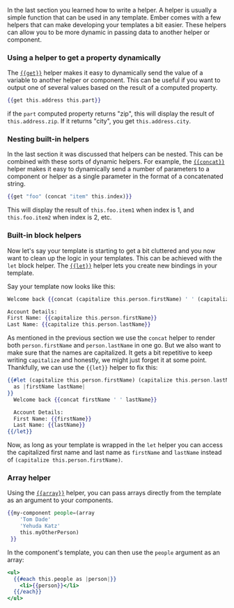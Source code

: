 In the last section you learned how to write a helper.
A helper is usually a simple function that can be used in any template.
Ember comes with a few helpers that can make developing your templates a bit easier.
These helpers can allow you to be more dynamic in passing data to another helper or component.

### Using a helper to get a property dynamically

The [`{{get}}`](https://www.emberjs.com/api/ember/release/classes/Ember.Templates.helpers/methods/get?anchor=get) helper
makes it easy to dynamically send the value of a variable to another helper or component.
This can be useful if you want to output one of several values based on the result of a computed property.

```handlebars
{{get this.address this.part}}
```

if the `part` computed property returns "zip", this will display the result of `this.address.zip`.
If it returns "city", you get `this.address.city`.

### Nesting built-in helpers

In the last section it was discussed that helpers can be nested.
This can be combined with these sorts of dynamic helpers.
For example, the [`{{concat}}`](https://www.emberjs.com/api/ember/release/classes/Ember.Templates.helpers/methods/concat?anchor=concat)
helper makes it easy to dynamically send a number of parameters to a component or helper as a single parameter in the
format of a concatenated string.

```handlebars
{{get "foo" (concat "item" this.index)}}
```

This will display the result of `this.foo.item1` when index is 1, and `this.foo.item2` when index is 2, etc.

### Built-in block helpers

Now let's say your template is starting to get a bit cluttered and you now want to clean up the logic in your templates.
This can be achieved with the `let` block helper.
The [`{{let}}`](https://www.emberjs.com/api/ember/release/classes/Ember.Templates.helpers/methods/let?anchor=let) helper lets you create new bindings in your template.

Say your template now looks like this:

```handlebars
Welcome back {{concat (capitalize this.person.firstName) ' ' (capitalize this.person.lastName)}}

Account Details:
First Name: {{capitalize this.person.firstName}}
Last Name: {{capitalize this.person.lastName}}
```

As mentioned in the previous section we use the `concat` helper to render both `person.firstName` and `person.lastName` in one go.
But we also want to make sure that the names are capitalized.
It gets a bit repetitive to keep writing `capitalize` and honestly, we might just forget it at some point.
Thankfully, we can use the `{{let}}` helper to fix this:

```handlebars
{{#let (capitalize this.person.firstName) (capitalize this.person.lastName)
  as |firstName lastName|
}}
  Welcome back {{concat firstName ' ' lastName}}

  Account Details:
  First Name: {{firstName}}
  Last Name: {{lastName}}
{{/let}}
```

Now, as long as your template is wrapped in the `let` helper you can access the capitalized first name and last name as
`firstName` and `lastName` instead of `(capitalize this.person.firstName)`.

### Array helper

Using the [`{{array}}`](https://www.emberjs.com/api/ember/release/classes/Ember.Templates.helpers/methods/array?anchor=array) helper,
you can pass arrays directly from the template as an argument to your components.

```handlebars
{{my-component people=(array
    'Tom Dade'
    'Yehuda Katz'
    this.myOtherPerson)
 }}
```

In the component's template, you can then use the `people` argument as an array:

```handlebars {data-filename=app/templates/components/my-component.hbs}
<ul>
  {{#each this.people as |person|}}
    <li>{{person}}</li>
  {{/each}}
</ul>
```
